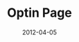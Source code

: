 ---
layout: optin
date: 2012-04-05
title: Optin Page
visit: http://lab.hatkit.com/base3.php
button-content: Get Now
link: https://docs.google.com/forms/d/e/1FAIpQLScUZMXS4WL9azswn3N3weKYWjRdOo4MTMxfovxVZtOZ4wxeXw/formResponse
field-name: entry.581065182
field-email: entry.1522311472
field-category: entry.2079610774
email-segment: "aliexpress"
category: optin
---